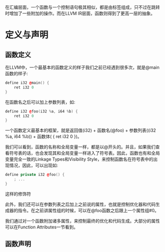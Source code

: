 在汇编层面，一个函数与一个控制语句极其相似，都是由标签组成，只不过在跳转时增加了一些附加的操作。而在LLVM IR层面，函数则得到了更高一层的抽象。

# 定义与声明
## 函数定义
在LLVM中，一个最基本的函数定义的样子我们之前已经遇到很多次，就是@main函数的样子:
```c++
define i32 @main() {
    ret i32 0
}
```

在函数名之后可以加上参数列表，如:
```c++
define i32 @foo(i32 %a, i64 %b) {
    ret i32 0
}
```

一个函数定义最基本的框架，就是返回值(i32) + 函数名(@foo) + 参数列表((i32 %a, i64 %b)) + 函数体( { ret i32 0 })。

我们可以看到，函数的名称和全局变量一样，都是以@开头的。并且，如果我们查看符号表的话，也会发现其和全局变量一样进入了符号表。因此，函数也有和全局变量完全一致的Linkage Types和Visibility Style，来控制函数名在符号表中的出现情况，因此，可以出现如:
```c++
define private i32 @foo() {
    ; ...
}
```
这样的修饰符

此外，我们还可以在参数列表之后加上之前说的属性，也就是控制优化器和代码生成器的指令。在之前讲属性组的时候，可以在@foo函数之后跟上一个属性组#0。

我们通过对一个函数附加诸多属性，来控制最终的优化和代码生成。大部分的属性可以在Function Attributes一节看到。

## 函数声明